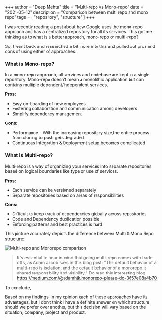 +++
author = "Deep Mehta"
title = "Multi-repo vs Mono-repo"
date = "2021-05-12"
description = "Comparison between multi repo and mono repo"
tags = [
    "repository",
    "structure"
]
+++

I was recently reading  a post about how Google uses the mono-repo approach and has a centralized repository for all its services. This got me thinking  as to what is a better approach, mono-repo or multi-repo?

So, I went back and researched  a bit more into this and pulled out pros and cons of using either of approaches.

### What is Mono-repo?

In a mono-repo approach, all services and codebase are kept in a single repository. Mono-repo doesn't mean a monolithic application but can contains multiple dependent/independent services.

**Pros:**

- Easy on-boarding of new employees
- Fostering collaboration and communication among developers
- Simplify dependency management

**Cons:**

- Performance - With the increasing repository size,the entire process from cloning to push gets degraded
- Continuous Integration & Deployment setup becomes complicated

### What is Multi-repo?

Multi-repo is a way of organizing your services into separate repositories based on logical boundaries like type or use of services.

**Pros:**

- Each service can be versioned separately
- Separate repositories based on areas of responsibilities

**Cons:**

- Difficult to keep track  of dependencies globally across repositories
- Code and Dependency duplication possible
- Enforcing patterns and best practices is hard

This picture accurately depicts the difference between Multi & Mono Repo structure:

![Multi-repo and Monorepo comparison](/images/projects/multirepo-monorepo.png)

> It's essential to bear in mind that going multi-repo comes with trade-offs, as Adam Jacob says in this blog post: "The default behavior of a multi-repo is isolation, and the default behavior of a monorepo is shared responsibility and visibility." Do read this interesting blog: https://medium.com/@adamhjk/monorepo-please-do-3657e08a4b70

To conclude,

Based on my findings, in my opinion each of these approaches have its advantages, but I don’t think I have a definite answer on which structure should we prefer over another, but this decision will vary based on the situation, company, project and product.